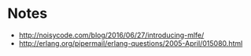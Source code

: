 Notes
=====

- http://noisycode.com/blog/2016/06/27/introducing-mlfe/
- http://erlang.org/pipermail/erlang-questions/2005-April/015080.html
